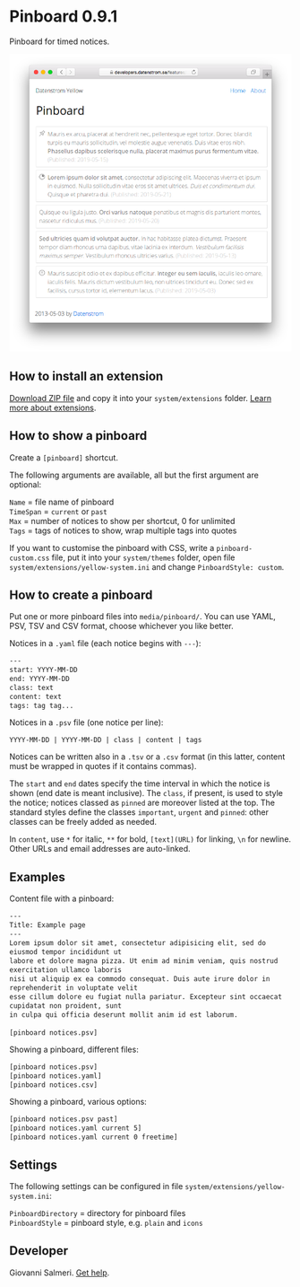 # Pinboard 0.9.1

Pinboard for timed notices.

<p align="center"><img src="SCREENSHOT.png" alt="Screenshot"></p>

## How to install an extension

[Download ZIP file](https://github.com/GiovanniSalmeri/yellow-pinboard/archive/refs/heads/main.zip) and copy it into your `system/extensions` folder. [Learn more about extensions](https://github.com/annaesvensson/yellow-update).

## How to show a pinboard

Create a `[pinboard]` shortcut.

The following arguments are available, all but the first argument are optional:

`Name` = file name of pinboard  
`TimeSpan` = `current` or `past`  
`Max` = number of notices to show per shortcut, 0 for unlimited  
`Tags` = tags of notices to show, wrap multiple tags into quotes  

If you want to customise the pinboard with CSS, write a `pinboard-custom.css` file, put it into your `system/themes` folder, open file `system/extensions/yellow-system.ini` and change `PinboardStyle: custom`.

## How to create a pinboard

Put one or more pinboard files into `media/pinboard/`. You can use YAML, PSV, TSV and CSV format, choose whichever you like better.

Notices in a `.yaml` file (each notice begins with `---`):

    ---
    start: YYYY-MM-DD
    end: YYYY-MM-DD
    class: text
    content: text
    tags: tag tag...

Notices in a `.psv` file (one notice per line):

    YYYY-MM-DD | YYYY-MM-DD | class | content | tags

Notices can be written also in a `.tsv` or a `.csv` format (in this latter, content must be wrapped in quotes if it contains commas).

The `start` and `end` dates specify the time interval in which the notice is shown (end date is meant inclusive). The `class`, if present, is used to style the notice; notices classed as `pinned` are moreover listed at the top. The standard styles define the classes `important`, `urgent` and `pinned`: other classes can be freely added as needed.

In `content`, use `*` for italic, `**` for bold, `[text](URL)` for linking, `\n` for newline. Other URLs and email addresses are auto-linked.

## Examples

Content file with a pinboard:

    ---
    Title: Example page
    ---
    Lorem ipsum dolor sit amet, consectetur adipisicing elit, sed do eiusmod tempor incididunt ut 
    labore et dolore magna pizza. Ut enim ad minim veniam, quis nostrud exercitation ullamco laboris 
    nisi ut aliquip ex ea commodo consequat. Duis aute irure dolor in reprehenderit in voluptate velit 
    esse cillum dolore eu fugiat nulla pariatur. Excepteur sint occaecat cupidatat non proident, sunt 
    in culpa qui officia deserunt mollit anim id est laborum.

    [pinboard notices.psv]
    
Showing a pinboard, different files:

    [pinboard notices.psv]
    [pinboard notices.yaml]
    [pinboard notices.csv]

Showing a pinboard, various options:

    [pinboard notices.psv past]
    [pinboard notices.yaml current 5]
    [pinboard notices.yaml current 0 freetime]

## Settings

The following settings can be configured in file `system/extensions/yellow-system.ini`:

`PinboardDirectory` = directory for pinboard files  
`PinboardStyle` = pinboard style, e.g. `plain` and `icons` 

## Developer

Giovanni Salmeri. [Get help](https://datenstrom.se/yellow/help/).

